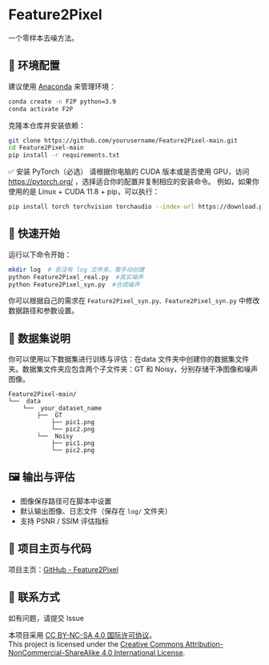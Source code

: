 # Feature2Pixel

一个零样本去噪方法。

## 🔧 环境配置

建议使用 [Anaconda](https://www.anaconda.com/) 来管理环境：

```bash
conda create -n F2P python=3.9
conda activate F2P
```

克隆本仓库并安装依赖：

```bash
git clone https://github.com/yourusername/Feature2Pixel-main.git
cd Feature2Pixel-main
pip install -r requirements.txt
```
✅ 安装 PyTorch（必选）
请根据你电脑的 CUDA 版本或是否使用 GPU，访问 https://pytorch.org/ ，选择适合你的配置并复制相应的安装命令。
例如，如果你使用的是 Linux + CUDA 11.8 + pip，可以执行：
```bash
pip install torch torchvision torchaudio --index-url https://download.pytorch.org/whl/cu118
```

## 🚀 快速开始

运行以下命令开始：

```bash
mkdir log  # 若没有 log 文件夹，需手动创建
python Feature2Pixel_real.py  #真实噪声
python Feature2Pixel_syn.py  #合成噪声
```

你可以根据自己的需求在 `Feature2Pixel_syn.py、Feature2Pixel_syn.py` 中修改数据路径和参数设置。



## 🧪 数据集说明

你可以使用以下数据集进行训练与评估：在data 文件夹中创建你的数据集文件夹。数据集文件夹应包含两个子文件夹：GT 和 Noisy，分别存储干净图像和噪声图像。

```
Feature2Pixel-main/
└──  data 
    └──  your_dataset_name
        ├──  GT
            ├── pic1.png
            └── pic2.png
        └──  Noisy
            ├── pic1.png
            └── pic2.png
```


## 🖼️ 输出与评估

* 图像保存路径可在脚本中设置
* 默认输出图像、日志文件（保存在 `log/` 文件夹）
* 支持 PSNR / SSIM 评估指标

## 🔗 项目主页与代码

项目主页：[GitHub - Feature2Pixel](https://github.com/Tangfangcai/Feature2Pixel)


## 📧 联系方式

如有问题，请提交 Issue



本项目采用 [CC BY-NC-SA 4.0 国际许可协议](https://creativecommons.org/licenses/by-nc-sa/4.0/deed.zh)。  
This project is licensed under the [Creative Commons Attribution-NonCommercial-ShareAlike 4.0 International License](https://creativecommons.org/licenses/by-nc-sa/4.0/).
